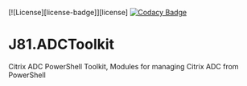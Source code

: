[![License][license-badge]][license]
[![Codacy Badge](https://app.codacy.com/project/badge/Grade/67003aa3935b4871994e42d8cb4c81e3)](https://www.codacy.com?utm_source=github.com&amp;utm_medium=referral&amp;utm_content=j81blog/J81.ADCToolkit&amp;utm_campaign=Badge_Grade)

# J81.ADCToolkit
Citrix ADC PowerShell Toolkit, Modules for managing Citrix ADC from PowerShell
